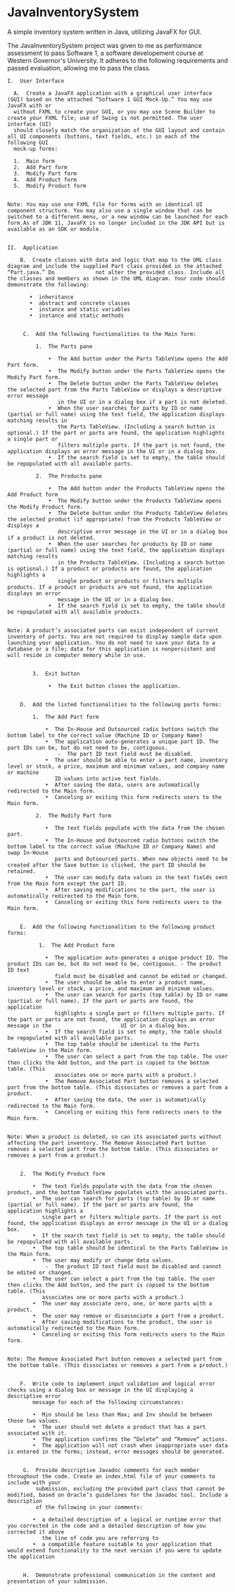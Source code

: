 # JavaInventorySystem
A simple inventory system written in Java, utilizing JavaFX for GUI.

The JavaInventorySystem project was given to me as performance assessment to pass Software 1, 
a software developement course at Western Governor's University. It adheres to the following 
requirements and passed evaluation, allowing me to pass the class.

    I.  User Interface

      A.  Create a JavaFX application with a graphical user interface (GUI) based on the attached “Software 1 GUI Mock-Up.” You may use JavaFX with or  
      without FXML to create your GUI, or you may use Scene Builder to create your FXML file; use of Swing is not permitted. The user interface (UI)   
      should closely match the organization of the GUI layout and contain all UI components (buttons, text fields, etc.) in each of the following GUI  
      mock-up forms:

      1.  Main form
      2.  Add Part form
      3.  Modify Part form
      4.  Add Product form
      5.  Modify Product form


    Note: You may use one FXML file for forms with an identical UI component structure. You may also use a single window that can be switched to a different menu, or a new window can be launched for each form.As of JDK 11, JavaFX is no longer included in the JDK API but is available as an SDK or module.


    II.  Application

        B.  Create classes with data and logic that map to the UML class diagram and include the supplied Part class provided in the attached “Part.java.” Do             not alter the provided class. Include all the classes and members as shown in the UML diagram. Your code should demonstrate the following:

           •  inheritance 
           •  abstract and concrete classes
           •  instance and static variables
           •  instance and static methods


         C.  Add the following functionalities to the Main form:

             1.  The Parts pane

                 •  The Add button under the Parts TableView opens the Add Part form. 
                 •  The Modify button under the Parts TableView opens the Modify Part form.
                 •  The Delete button under the Parts TableView deletes the selected part from the Parts TableView or displays a descriptive error message
                    in the UI or in a dialog box if a part is not deleted.
                 •  When the user searches for parts by ID or name (partial or full name) using the text field, the application displays matching results in
                    the Parts TableView. (Including a search button is optional.) If the part or parts are found, the application highlights a single part or
                    filters multiple parts. If the part is not found, the application displays an error message in the UI or in a dialog box.
                 •  If the search field is set to empty, the table should be repopulated with all available parts.

             2.  The Products pane

                 •  The Add button under the Products TableView opens the Add Product form
                 •  The Modify button under the Products TableView opens the Modify Product form.
                 •  The Delete button under the Products TableView deletes the selected product (if appropriate) from the Products TableView or displays a
                    descriptive error message in the UI or in a dialog box if a product is not deleted.
                 •  When the user searches for products by ID or name (partial or full name) using the text field, the application displays matching results
                    in the Products TableView. (Including a search button is optional.) If a product or products are found, the application highlights a
                    single product or products or filters multiple products. If a product or products are not found, the application displays an error
                    message in the UI or in a dialog box.
                 •  If the search field is set to empty, the table should be repopulated with all available products.


    Note: A product’s associated parts can exist independent of current inventory of parts. You are not required to display sample data upon launching your application. You do not need to save your data to a database or a file; data for this application is nonpersistent and will reside in computer memory while in use.


            3.  Exit button

                 •  The Exit button closes the application.


        D.  Add the listed functionalities to the following parts forms:

            1.  The Add Part form

                •  The In-House and Outsourced radio buttons switch the bottom label to the correct value (Machine ID or Company Name)
                •  The application auto-generates a unique part ID. The part IDs can be, but do not need to be, contiguous.
                    -  The part ID text field must be disabled.
                •  The user should be able to enter a part name, inventory level or stock, a price, maximum and minimum values, and company name or machine
                   ID values into active text fields.
                •  After saving the data, users are automatically redirected to the Main form.
                •  Canceling or exiting this form redirects users to the Main form.

             2.  The Modify Part form

                •  The text fields populate with the data from the chosen part.
                •  The In-House and Outsourced radio buttons switch the bottom label to the correct value (Machine ID or Company Name) and swap In-House
                   parts and Outsourced parts. When new objects need to be created after the Save button is clicked, the part ID should be retained.
                •  The user can modify data values in the text fields sent from the Main form except the part ID.
                •  After saving modifications to the part, the user is automatically redirected to the Main form.
                •  Canceling or exiting this form redirects users to the Main form.


        E.  Add the following functionalities to the following product forms:

              1.  The Add Product form

                •  The application auto-generates a unique product ID. The product IDs can be, but do not need to be, contiguous. - The product ID text 
                   field must be disabled and cannot be edited or changed.
                •  The user should be able to enter a product name, inventory level or stock, a price, and maximum and minimum values.
                •  The user can search for parts (top table) by ID or name (partial or full name). If the part or parts are found, the application 
                   highlights a single part or filters multiple parts. If the part or parts are not found, the application displays an error message in the                      UI or in a dialog box.
                •  If the search field is set to empty, the table should be repopulated with all available parts.
                •  The top table should be identical to the Parts TableView in the Main form.
                •  The user can select a part from the top table. The user then clicks the Add button, and the part is copied to the bottom table. (This
                   associates one or more parts with a product.)
                •  The Remove Associated Part button removes a selected part from the bottom table. (This dissociates or removes a part from a product.
                •  After saving the data, the user is automatically redirected to the Main form.
                •  Canceling or exiting this form redirects users to the Main form.


    Note: When a product is deleted, so can its associated parts without affecting the part inventory. The Remove Associated Part button removes a selected part from the bottom table. (This dissociates or removes a part from a product.)


        2.  The Modify Product form

            •  The text fields populate with the data from the chosen product, and the bottom TableView populates with the associated parts.
            •  The user can search for parts (top table) by ID or name (partial or full name). If the part or parts are found, the application highlights a
               single part or filters multiple parts. If the part is not found, the application displays an error message in the UI or a dialog box.
            •  If the search text field is set to empty, the table should be repopulated with all available parts.
            •  The top table should be identical to the Parts TableView in the Main form.
            •  The user may modify or change data values.
                -  The product ID text field must be disabled and cannot be edited or changed.
            •  The user can select a part from the top table. The user then clicks the Add button, and the part is copied to the bottom table. (This
               associates one or more parts with a product.)
            •  The user may associate zero, one, or more parts with a product.
            •  The user may remove or disassociate a part from a product.
            •  After saving modifications to the product, the user is automatically redirected to the Main form.
            •  Canceling or exiting this form redirects users to the Main form.


    Note: The Remove Associated Part button removes a selected part from the bottom table. (This dissociates or removes a part from a product.)


        F.  Write code to implement input validation and logical error checks using a dialog box or message in the UI displaying a descriptive error 
            message for each of the following circumstances:

            •  Min should be less than Max; and Inv should be between those two values.
            •  The user should not delete a product that has a part associated with it.
            •  The application confirms the “Delete” and “Remove” actions.
            •  The application will not crash when inappropriate user data is entered in the forms; instead, error messages should be generated.


         G.  Provide descriptive Javadoc comments for each member throughout the code. Create an index.html file of your comments to include with your
             submission, excluding the provided part class that cannot be modified, based on Oracle’s guidelines for the Javadoc tool. Include a description
             of the following in your comments:

            •  a detailed description of a logical or runtime error that you corrected in the code and a detailed description of how you corrected it above
               the line of code you are referring to
            •  a compatible feature suitable to your application that would extend functionality to the next version if you were to update the application


         H.  Demonstrate professional communication in the content and presentation of your submission.
